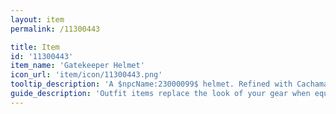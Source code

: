 ```yaml
---
layout: item
permalink: /11300443

title: Item
id: '11300443'
item_name: 'Gatekeeper Helmet'
icon_url: 'item/icon/11300443.png'
tooltip_description: 'A $npcName:23000099$ helmet. Refined with Cachamaxai stone shards. A product of the wisdom of ancient civilizations, it''s lighter and sturdier than it appears.'
guide_description: 'Outfit items replace the look of your gear when equipped.'
---
```

